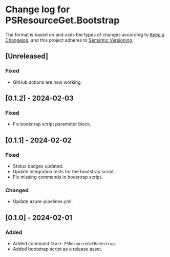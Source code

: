 # Change log for PSResourceGet.Bootstrap

The format is based on and uses the types of changes according to [Keep a Changelog](https://keepachangelog.com/en/1.0.0/),
and this project adheres to [Semantic Versioning](https://semver.org/spec/v2.0.0.html).

## [Unreleased]

### Fixed

- GitHub actions are now working.

## [0.1.2] - 2024-02-03

### Fixed

- Fix bootstrap script parameter block.

## [0.1.1] - 2024-02-02

### Fixed

- Status badges updated.
- Update integration tests for the bootstrap script.
- Fix missing commands in bootstrap script.

### Changed

- Update azure-pipelines.yml.

## [0.1.0] - 2024-02-01

### Added

- Added command `Start-PSResourceGetBootstrap`.
- Added bootstrap script as a release asset.

